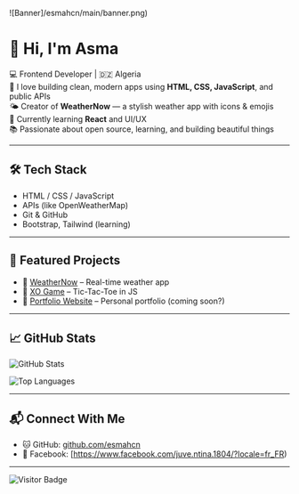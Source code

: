 <!-- Optional Banner Image -->
![Banner]/esmahcn/main/banner.png)


# 👋 Hi, I'm Asma

💻 Frontend Developer | 🇩🇿 Algeria  
🎨 I love building clean, modern apps using **HTML, CSS, JavaScript**, and public APIs  
🌤️ Creator of **WeatherNow** — a stylish weather app with icons & emojis  
🚀 Currently learning **React** and UI/UX  
📚 Passionate about open source, learning, and building beautiful things

---

## 🛠 Tech Stack

- HTML / CSS / JavaScript  
- APIs (like OpenWeatherMap)  
- Git & GitHub  
- Bootstrap, Tailwind (learning)

---

## 📌 Featured Projects

- 🔗 [WeatherNow](https://github.com/esmahcn/WeatherNow) – Real-time weather app  
- 🔗 [XO Game](https://github.com/esmahcn/XO-game) – Tic-Tac-Toe in JS  
- 🔗 [Portfolio Website](https://github.com/esmahcn/portfolio) – Personal portfolio (coming soon?)

---

## 📈 GitHub Stats

![GitHub Stats](https://github-readme-stats.vercel.app/api?username=esmahcn&show_icons=true&theme=tokyonight)

![Top Languages](https://github-readme-stats.vercel.app/api/top-langs/?username=esmahcn&layout=compact&theme=tokyonight)

---

## 📬 Connect With Me

- 🐱 GitHub: [github.com/esmahcn](https://github.com/esmahcn)  
- 💙 Facebook: [https://www.facebook.com/juve.ntina.1804/?locale=fr_FR)

---

![Visitor Badge](https://komarev.com/ghpvc/?username=esmahcn&style=flat-square&color=blue)
